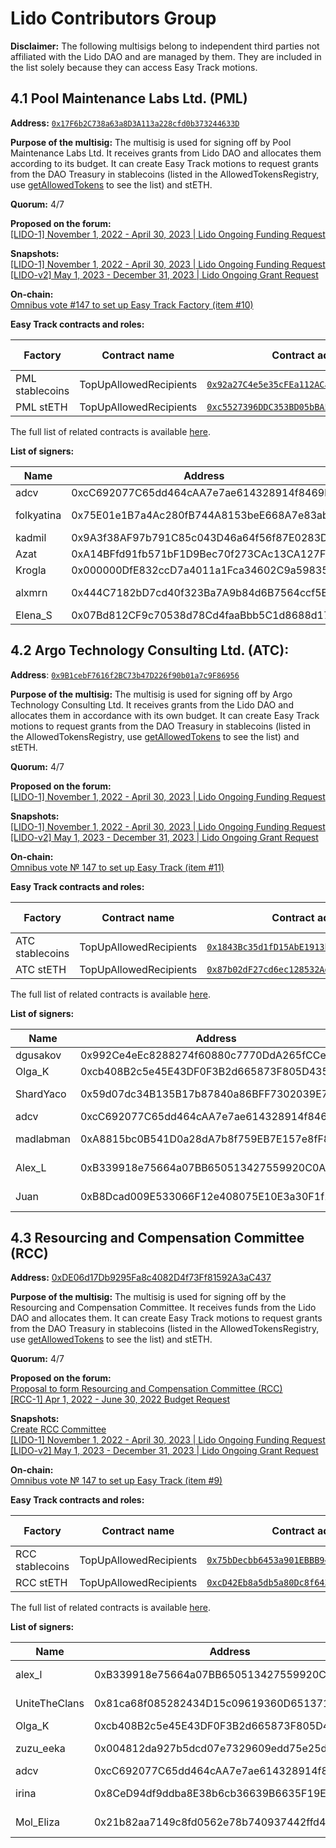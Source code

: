 # Lido Contributors Group 

**Disclaimer:** The following multisigs belong to independent third parties not affiliated with the Lido DAO and are managed by them. They are included in the list solely because they can access Easy Track motions.

## 4.1 Pool Maintenance Labs Ltd. (PML)

**Address:** [`0x17F6b2C738a63a8D3A113a228cfd0b373244633D`](https://app.safe.global/settings/setup?safe=eth:0x17F6b2C738a63a8D3A113a228cfd0b373244633D)

**Purpose of the multisig:**
The multisig is used for signing off by Pool Maintenance Labs Ltd. 
It receives grants from Lido DAO and allocates them according to its budget. 
It can create Easy Track motions to request grants from the DAO Treasury in stablecoins (listed in the AllowedTokensRegistry, use [getAllowedTokens](https://etherscan.io/address/0x4ac40c34f8992bb1e5e856a448792158022551ca#readContract#F6) to see the list) and stETH.

**Quorum:** 4/7

**Proposed on the forum:**\
[[LIDO-1] November 1, 2022 - April 30, 2023 | Lido Ongoing Funding Request](https://research.lido.fi/t/lido-1-november-1-2022-april-30-2023-lido-ongoing-funding-request/3133)

**Snapshots:**\
[[LIDO-1] November 1, 2022 - April 30, 2023 | Lido Ongoing Funding Request](https://snapshot.org/#/lido-snapshot.eth/proposal/0xce01f9f6521b7873e1fd59564b64ee13f4d2dfd5251c996e61ed4258df9de685)\
[[LIDO-v2] May 1, 2023 - December 31, 2023 | Lido Ongoing Grant Request](https://snapshot.org/#/lido-snapshot.eth/proposal/0xdf57d5600ca8c0485a17de035afffe3b918e6059a6ba10bec71fb04f4041b41d)

**On-chain:**\
[Omnibus vote #147 to set up Easy Track Factory (item #10)](https://vote.lido.fi/vote/147) 

**Easy Track contracts and roles:**

| Factory         | Contract name           | Contract address | Multisig role |
|-----------------|-------------------------|-----------------|---------------|
| PML stablecoins | TopUpAllowedRecipients  | [`0x92a27C4e5e35cFEa112ACaB53851Ec70e2D99a8D`](https://etherscan.io/address/0x92a27C4e5e35cFEa112ACaB53851Ec70e2D99a8D#readContract) | trustedcaller |
| PML stETH       | TopUpAllowedRecipients  | [`0xc5527396DDC353BD05bBA578aDAa1f5b6c721136`](https://etherscan.io/address/0xc5527396DDC353BD05bBA578aDAa1f5b6c721136#readContract) | trustedcaller |

The full list of related contracts is available [here](https://docs.lido.fi/deployed-contracts/#easy-track-factories-for-token-transfers).

**List of signers:**

| Name | Address | Verification | Public verification |
| --- | --- | --- | --- |
| adcv | 0xcC692077C65dd464cAA7e7ae614328914f8469b3 | https://etherscan.io/verifySig/11698 | https://twitter.com/adcv_/status/1587404360476237829 |
| folkyatina | 0x75E01e1B7a4Ac280fB744A8153beE668A7e83abd | https://etherscan.io/verifySig/11759 | https://twitter.com/folkyatina/status/1587738950453665792?s=20&t=-I_3fftZemHuesIMVrof3Q |
| kadmil | 0x9A3f38AF97b791C85c043D46a64f56f87E0283D4 | https://etherscan.io/verifySig/17851 | https://twitter.com/kadmil_eth/status/1655865828544266242 |
| Azat | 0xA14BFfd91fb571bF1D9Bec70f273CAc13CA127Fa | https://etherscan.io/verifySig/11715 | https://twitter.com/mymphe/status/1587330426204569602 |
| Krogla | 0x000000DfE832ccD7a4011a1Fca34602C9a598353 | https://etherscan.io/verifySig/11723 | https://twitter.com/_krogla/status/1587487599328985088 |
| alxmrn | 0x444C7182bD7cd40f323Ba7A9b84d6B7564ccf5EC | https://etherscan.io/verifySig/251892 | https://research.lido.fi/t/lido-1-november-1-2022-april-30-2023-lido-ongoing-funding-request/3133/31 |
| Elena_S | 0x07Bd812CF9c70538d78Cd4faaBbb5C1d8688d173 | https://etherscan.io/verifySig/260027 | https://x.com/Elen0sh/status/1853404050131206237 |

## 4.2 Argo Technology Consulting Ltd. (ATC):

**Address**: [`0x9B1cebF7616f2BC73b47D226f90b01a7c9F86956`](https://app.safe.global/settings/setup?safe=eth:0x9B1cebF7616f2BC73b47D226f90b01a7c9F86956)

**Purpose of the multisig:** 
The multisig is used for signing off by Argo Technology Consulting Ltd. 
It receives grants from the Lido DAO and allocates them in accordance with its own budget. 
It can create Easy Track motions to request grants from the DAO Treasury in stablecoins (listed in the AllowedTokensRegistry, use [getAllowedTokens](https://etherscan.io/address/0x4ac40c34f8992bb1e5e856a448792158022551ca#readContract#F6) to see the list) and stETH.

**Quorum:** 4/7

**Proposed on the forum:**\
[[LIDO-1] November 1, 2022 - April 30, 2023 | Lido Ongoing Funding Request](https://research.lido.fi/t/lido-1-november-1-2022-april-30-2023-lido-ongoing-funding-request/3133)

**Snapshots:**\
[[LIDO-1] November 1, 2022 - April 30, 2023 | Lido Ongoing Funding Request](https://snapshot.org/#/lido-snapshot.eth/proposal/0xce01f9f6521b7873e1fd59564b64ee13f4d2dfd5251c996e61ed4258df9de685)\
[[LIDO-v2] May 1, 2023 - December 31, 2023 | Lido Ongoing Grant Request](https://snapshot.org/#/lido-snapshot.eth/proposal/0xdf57d5600ca8c0485a17de035afffe3b918e6059a6ba10bec71fb04f4041b41d)

**On-chain:**\
[Omnibus vote № 147 to set up Easy Track (item #11)](https://vote.lido.fi/vote/147)

**Easy Track contracts and roles:**

| Factory         | Contract name           | Contract address | Multisig role |
|-----------------|-------------------------|-----------------|---------------|
| ATC stablecoins | TopUpAllowedRecipients  | [`0x1843Bc35d1fD15AbE1913b9f72852a79457C42Ab`](https://etherscan.io/address/0x1843Bc35d1fD15AbE1913b9f72852a79457C42Ab#readContract) | trustedcaller |
| ATC stETH       | TopUpAllowedRecipients  | [`0x87b02dF27cd6ec128532Add7C8BC19f62E6f1fB9`](https://etherscan.io/address/0x87b02dF27cd6ec128532Add7C8BC19f62E6f1fB9#readContract) | trustedcaller |

The full list of related contracts is available [here](https://docs.lido.fi/deployed-contracts/#easy-track-factories-for-token-transfers).

**List of signers:**

| Name | Address | Verification | Public verification |
| --- | --- | --- | --- |
| dgusakov | 0x992Ce4eEc8288274f60880c7770DdA265fCCe610 | https://etherscan.io/verifySig/14263 | https://twitter.com/d_gusakov/status/1587741730920611845 |
| Olga_K | 0xcb408B2c5e45E43DF0F3B2d665873F805D435598 | https://etherscan.io/verifySig/259922 | https://x.com/itmamuramgk28/status/1852329630184755658 |
| ShardYaco | 0x59d07dc34B135B17b87840a86BFF7302039E7EDf | https://etherscan.io/verifySig/11733 | https://twitter.com/shardyaco/status/1587222297936633857?s=61&t=zNY2z0koPK_WF8W9MSgaww |
| adcv | 0xcC692077C65dd464cAA7e7ae614328914f8469b3 | https://etherscan.io/verifySig/11698 | https://twitter.com/adcv_/status/1587404360476237829 |
| madlabman | 0xA8815bc0B541D0a28dA7b8f759EB7E157e8fF8b0 | https://etherscan.io/verifySig/16459 | https://research.lido.fi/t/lido-1-november-1-2022-april-30-2023-lido-ongoing-funding-request/3133/26 |
| Alex_L | 0xB339918e75664a07BB650513427559920C0A0F6C | https://etherscan.io/verifySig/16458 | https://research.lido.fi/t/lido-1-november-1-2022-april-30-2023-lido-ongoing-funding-request/3133/25 |
| Juan | 0xB8Dcad009E533066F12e408075E10E3a30F1f15A | https://etherscan.io/verifySig/246897 | https://research.lido.fi/t/lido-1-november-1-2022-april-30-2023-lido-ongoing-funding-request/3133/29 |

## 4.3 Resourcing and Compensation Committee (RCC)

**Address:** [0xDE06d17Db9295Fa8c4082D4f73Ff81592A3aC437](https://app.safe.global/settings/setup?safe=eth:0xDE06d17Db9295Fa8c4082D4f73Ff81592A3aC437)[](https://etherscan.io/address/0xDE06d17Db9295Fa8c4082D4f73Ff81592A3aC437)

**Purpose of the multisig:** 
The multisig is used for signing off by the Resourcing and Compensation Committee.
It receives funds from the Lido DAO and allocates them. 
It can create Easy Track motions to request grants from the DAO Treasury in stablecoins (listed in the AllowedTokensRegistry, use [getAllowedTokens](https://etherscan.io/address/0x4ac40c34f8992bb1e5e856a448792158022551ca#readContract#F6) to see the list) and stETH.

**Quorum:** 4/7

**Proposed on the forum:**\
[Proposal to form Resourcing and Compensation Committee (RCC)](https://research.lido.fi/t/proposal-to-form-resourcing-and-compensation-committee-rcc/1767)\
[[RCC-1] Apr 1, 2022 - June 30, 2022 Budget Request](https://research.lido.fi/t/rcc-1-apr-1-2022-june-30-2022-budget-request/1980)

**Snapshots:**\
[Create RCC Committee](https://snapshot.org/#/lido-snapshot.eth/proposal/0x008ce8f95382c70216820a39d717c6b494348aa474917b6351819af527bc2a54)\
[[LIDO-1] November 1, 2022 - April 30, 2023 | Lido Ongoing Funding Request](https://snapshot.org/#/lido-snapshot.eth/proposal/0xce01f9f6521b7873e1fd59564b64ee13f4d2dfd5251c996e61ed4258df9de685)\
[[LIDO-v2] May 1, 2023 - December 31, 2023 | Lido Ongoing Grant Request](https://snapshot.org/#/lido-snapshot.eth/proposal/0xdf57d5600ca8c0485a17de035afffe3b918e6059a6ba10bec71fb04f4041b41d)

**On-chain:**\
[Omnibus vote № 147 to set up Easy Track (item #9)](https://vote.lido.fi/vote/147)

**Easy Track contracts and roles:**

| Factory         | Contract name           | Contract address | Multisig role |
|-----------------|-------------------------|-----------------|---------------|
| RCC stablecoins | TopUpAllowedRecipients  | [`0x75bDecbb6453a901EBBB945215416561547dfDD4`](https://etherscan.io/address/0x75bDecbb6453a901EBBB945215416561547dfDD4#readContract) | trustedcaller |
| RCC stETH       | TopUpAllowedRecipients  | [`0xcD42Eb8a5db5a80Dc8f643745528DD77cf4C7D35`](https://etherscan.io/address/0xcD42Eb8a5db5a80Dc8f643745528DD77cf4C7D35#readContract) | trustedcaller |

The full list of related contracts is available [here](https://docs.lido.fi/deployed-contracts/#easy-track-factories-for-token-transfers).

**List of signers:**

| Name | Address | Verification | Public verification |
| --- | --- | --- | --- |
| alex_l | 0xB339918e75664a07BB650513427559920C0A0F6C | https://etherscan.io/verifySig/16458 | https://research.lido.fi/t/lido-1-november-1-2022-april-30-2023-lido-ongoing-funding-request/3133/25 |
| UniteTheClans | 0x81ca68f085282434D15c09619360D6513710a979 | https://etherscan.io/verifySig/16487 | https://research.lido.fi/t/lido-1-november-1-2022-april-30-2023-lido-ongoing-funding-request/3133/28 |
| Olga_K | 0xcb408B2c5e45E43DF0F3B2d665873F805D435598 | https://etherscan.io/verifySig/259922 | https://x.com/itmamuramgk28/status/1852329630184755658 |
| zuzu_eeka | 0x004812da927b5dcd07e7329609edd75e25d2d295 | Sig hash: 0xf0aee0fd294af259ea0b1d8efc8abf0f43876cebd54572c9fd88a6befdf367c83a5e8f783989a21a4fd1676651acaaf651df2207ec7fc0133c7e2b54e9074e8801 | https://twitter.com/zuzu_eeka/status/1513482967137538050?t=hAVfMfLF_jesPQHH5fBDUQ&s=19 |
| adcv | 0xcC692077C65dd464cAA7e7ae614328914f8469b3 | https://etherscan.io/verifySig/11698 | https://twitter.com/adcv_/status/1587404360476237829 |
| irina | 0x8CeD94df9ddba8E38b6cb36639B6635F19Eb25C6 | https://etherscan.io/verifySig/16616 | https://research.lido.fi/t/rcc-1-apr-1-2022-june-30-2022-budget-request/1980/27 |
| Mol_Eliza | 0x21b82aa7149c8fd0562e78b740937442ffd43094 | https://etherscan.io/verifySig/32101 | https://research.lido.fi/t/rcc-1-apr-1-2022-june-30-2022-budget-request/1980/28 |
